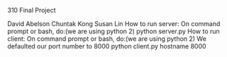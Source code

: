 310 Final Project

 David Abelson
 Chuntak Kong
 Susan Lin
How to run server:
	On command prompt or bash, do:(we are using python 2)
	python server.py
How to run client:
	On command prompt or bash, do:(we are using python 2) We defaulted our port number to 8000
	python client.py hostname 8000